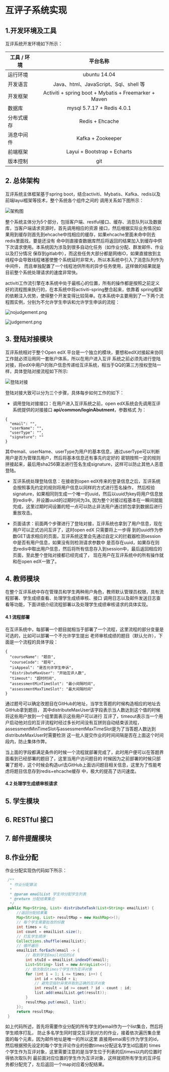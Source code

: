 # 互评子系统实现

## 1.开发环境及工具

互评系统开发环境如下所示：

| 工具 / 环境        | 平台名称  |
| ------------- |:-------------:|
| 运行环境      | ubuntu 14.04 |
| 开发语言      | Java、html、JavaScript、Sql、shell 等 |
| 开发框架      | Activiti + spring boot + Mybatis + Freemarker + Maven |
| 数据库      | mysql 5.7.17 + Redis 4.0.1 |
| 分布式缓存      |Redis + Ehcache |
| 消息中间件      | Kafka + Zookeeper |
| 前端框架      | Layui + Bootstrap + Echarts |
| 版本控制      | git |

## 2. 总体架构
互评系统主体框架基于spring boot，结合activiti、Mybatis、Kafka、redis以及前端layui框架等技术，整个系统各个组件之间的
调用关系如下图所示：

![架构图](pictures/架构图.png)

整个系统主体分为5个部分，包括客户端、restful接口、缓存、消息队列以及数据库，当客户端请求资源时，首先调用相应的资源
接口，然后根据实际业务情况如果用到缓存则首先到ehcache中找相应的缓存，如果ehcache里面未命中则去redis里面找，要是还没有
命中则直接查数据库然后将返回的结果加入到缓存中供下次请求使用。本系统因为涉及到很多自动化任务（如作业分配、群发邮件、作业以及打分情况
保存到gitlab中），而这些任务大部分都是网络IO，如果直接放到主线程中会导致线程堵塞使整个系统延时非常大，所以本系统中引入了消息队列作为中间件，
而且单独配置了一个线程池供所有的异步任务使用，这样做的结果就是目前整个系统处理请求的速度非常快。

activiti工作流引擎在本系统中处于最核心的位置，所有的操作都是按照之前定义好的流程图来执行的，在本系统中将activiti-spring整合起来，依靠着
spring框架的依赖注入优势，使得整个开发变得比较简单。在本系统中主要用到了一下两个流程图实例，分别为不允许学生申诉和允许学生申诉的流程：

![nojudgement.png](pictures/nojudgement.png)


![judgement.png](pictures/judgement.png)

## 3. 登陆对接模块
互评系统相对于整个Open edX 平台是一个独立的模块，要想和edX对接起来协同工作就必须沿用同一套账户体系，所以在用户进入互评
系统之前必须先进行登陆对接，将edX中用户的账户信息传递给互评系统，相当于QQ的第三方授权登陆一样，具体登陆对接流程如下所示:

![登陆对接](pictures/登陆对接.png)

登陆对接大致可以分为三个步骤，具体每步如何工作的如下：
* 调用登陆对接接口：在用户进入互评系统之前，open edX系统会先调用互评系统提供的对接接口 **api/common/loginAbutment**，参数格式
为：
```
{
  "email": "",
  "userName": "",
  "userType": "",
  "signature": ""
}
```
其中email、userName、userType为用户的基本信息，通过userType可以判断用户是否为管理员用户，然后将基本信息还有事先约定好的
密钥按照一定的规则拼接起来，最后用sha256算法进行签名生成signature，这样可以防止其他人恶意登陆。

* 互评系统处理登陆信息：在接收到open edX传来的登录信息之后，互评系统会按照事先约定的规则将用户信息以同样的方式进行签名操作，
然后校验signature，如果相同则生成一个唯一的uuid，然后以uuid为key将用户信息放到redis中，并设置uuid的过期时间为3s,
因为整个对接过程基本在一瞬间就能完成，这里过期时间设置的短一点可以防止非法用户通过抓包拿到数据后进行重放攻击。

* 页面请求：前面两个步骤进行了登陆对接，互评系统也拿到了用户信息，现在用户可以正式访问互评了，这时open edX 只需要将上一步得
到的uuid作为参数GET请求相应的页面，互评系统这里会先通过自定义的拦截器检测session中是否有用户信息，如果没有则检测请求参数中
是否存在uuid，如果存在则去redis中取出用户信息，然后将所有信息存入到session中，最后返回相应的页面，至此整个登陆对接都已经完成了，
现在用户在互评系统中的所有操作就和在open edX一致了。

## 4. 教师模块
在整个互评系统中存在管理员和学生两种用户角色，教师默认管理员权限，具有流程部署、学生成绩查看、处理学生成绩审核、接口
调用日志以及邮件发送日志查看等功能，下面详细介绍流程部署以及处理学生成绩审核请求的具体实现。

#### 4.1 流程部署
在互评系统中，每部署一个题目就相当于部署了一个流程，这里流程的部分变量是可选的，比如可以部署一个不允许学生提出
老师审核成绩的题目（默认允许），下面是一个流程的具体字段：

```
{
  "courseName": "题目",
  "courseCode": "题号",
  "isAppeal": "是否允许学生申诉",
  "distributeMaxUser": "开始互评人数",
  "timeout": "超时时间",
  "assessmentMinTimeSlot": "最小间隔时间",
  "assessmentMaxTimeSlot": "最大间隔时间"
}
```
通过题号可以确定改题目在GitHub的地址，当学生答题的时候构造相应的地址去GitHub拿到题目，
其中distributeMaxUser该字段表示当人数达到这个值的时候将这些用户放到一个组里面表示这些用户可以进行
互评了，timeout表示当一个用户启动他对应的互评流程时经过多长时间没有互拼则自动结束该流程，
assessmentMinTimeSlot与assessmentMaxTimeSlot是为了当答题人数达到distributeMaxUser时需要检测
这一批人提交作业的时间间隔是否在上面这个时间段内，防止集体作弊。

当上面的字段都满足条件的时候一个流程就部署完成了，此时用户便可以在答题界面看到已经部署的题目了，这里当用户访问题目的
时候因为之前部署的时候只部署了题号，这个时候会构造url去GitHub上面访问题目相关信息，这里为了性能考虑将题目信息存到redis+ehcache缓存
中，极大的提高了访问速度。

#### 4.2 处理学生成绩审核请求


## 5. 学生模块

## 6. RESTful 接口

## 7. 邮件提醒模块

## 8.作业分配
作业分配实现伪代码如下所示：
   ``` java
    /**
     * 作业分配算法
     *
     * @param emailList 学生待分配学生列表
     * @return 分配结果集合
     */
    public Map<String, List> distributeTask(List<String> emailList) {
        //返回分配结果集
        Map<String, List> resultMap = new HashMap<>();
        // 每个学生需要批改的份数
        int times = 4;
        int count = emailList.size();
        // 打乱学生顺序
        Collections.shuffle(emailList);
        // 循环遍历
        emailList.forEach(email -> {
            // 取到学生Email对应的id
            int stuId = emailList.indexOf(email);
            List<String> list = new ArrayList<>();
            // 依次取后times个学生作为互评对象
            for (int i = 1; i <= times; i++) {
                int id = stuId + i;
                // 避免空指针异常并取到正确的互评对象
                int result = id >= count ? id - count : id;
                list.add(emailList.get(result));
            }
            resultMap.put(email, list);
        });
        return resultMap;
    }
 ```

 如上代码所述，首先将需要作业分配的所有学生的email作为一个list集合，然后将学生顺序打乱，
 防止多名学生同时提交互评到对方的作业，接着依次遍历集合里面的每个元素，因为邮件地址是唯一的所以这里
 直接用emai索引作为学生的id，然后根据预先设定的每个学生评论作业的份数times分配这名学生id后面的
 times个学生作为互评对象，这里需要注意的是当学生位于列表的后times以内的位置时得依次取队列
 最前面对应位置的学生作为互评对象，这样就把所有学生的互评任务都分配完了，左后返回一个map对应着分配结果。

